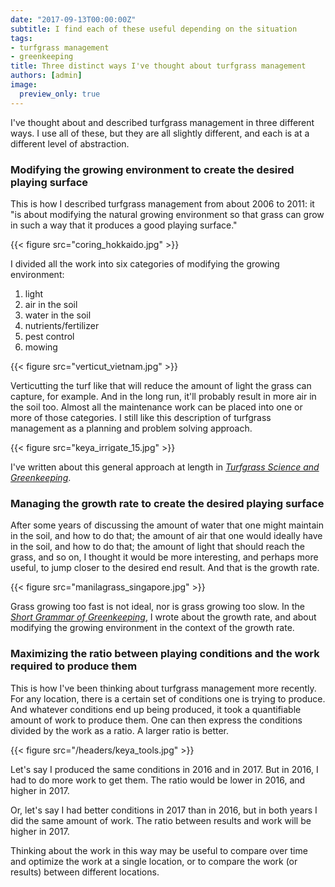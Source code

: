 ```yaml
---
date: "2017-09-13T00:00:00Z"
subtitle: I find each of these useful depending on the situation
tags:
- turfgrass management
- greenkeeping
title: Three distinct ways I've thought about turfgrass management
authors: [admin]
image:
  preview_only: true
---
```


I've thought about and described turfgrass management in three different ways. I use all of these, but they are all slightly different, and each is at a different level of abstraction.

### Modifying the growing environment to create the desired playing surface

This is how I described turfgrass management from about 2006 to 2011: it "is about modifying the natural growing environment so that grass can grow in such a way that it produces a good playing surface."

{{< figure src="coring_hokkaido.jpg" >}}

I divided all the work into six categories of modifying the growing environment:

1. light 
2. air in the soil
3. water in the soil
4. nutrients/fertilizer
5. pest control
6. mowing

{{< figure src="verticut_vietnam.jpg" >}}

Verticutting the turf like that will reduce the amount of light the grass can capture, for example. And in the long run, it'll probably result in more air in the soil too. Almost all the maintenance work can be placed into one or more of those categories. I still like this description of turfgrass management as a planning and problem solving approach.

{{< figure src="keya_irrigate_15.jpg" >}}

I've written about this general approach at length in [*Turfgrass Science and Greenkeeping*](https://www.amazon.co.jp/%E8%8A%9D%E8%8D%89%E7%A7%91%E5%AD%A6%E3%81%A8%E3%82%B0%E3%83%AA%E3%83%BC%E3%83%B3%E3%82%AD%E3%83%BC%E3%83%94%E3%83%B3%E3%82%B0-%E3%83%9E%E3%82%A4%E3%82%AB%E3%81%AE%E6%99%82%E9%96%93-BOOK-%E3%83%9E%E3%82%A4%E3%82%AB-%E3%82%A6%E3%83%83%E3%82%BA/dp/4772841725/ref=zg_bs_501004_37?_encoding=UTF8&psc=1&refRID=S8CVT9DFH2MS9DN41X7G).

### Managing the growth rate to create the desired playing surface

After some years of discussing the amount of water that one might maintain in the soil, and how to do that; the amount of air that one would ideally have in the soil, and how to do that; the amount of light that should reach the grass, and so on, I thought it would be more interesting, and perhaps more useful, to jump closer to the desired end result. And that is the growth rate. 

{{< figure src="manilagrass_singapore.jpg" >}}

Grass growing too fast is not ideal, nor is grass growing too slow. In the [*Short Grammar of Greenkeeping*](https://leanpub.com/short_grammar_of_greenkeeping), I wrote about the growth rate, and about modifying the growing environment in the context of the growth rate. 

### Maximizing the ratio between playing conditions and the work required to produce them

This is how I've been thinking about turfgrass management more recently. For any location, there is a certain set of conditions one is trying to produce. And whatever conditions end up being produced, it took a quantifiable amount of work to produce them. One can then express the conditions divided by the work as a ratio. A larger ratio is better.


{{< figure src="/headers/keya_tools.jpg" >}}

Let's say I produced the same conditions in 2016 and in 2017. But in 2016, I had to do more work to get them. The ratio would be lower in 2016, and higher in 2017.

Or, let's say I had better conditions in 2017 than in 2016, but in both years I did the same amount of work. The ratio between results and work will be higher in 2017. 

Thinking about the work in this way may be useful to compare over time and optimize the work at a single location, or to compare the work (or results) between different locations.
